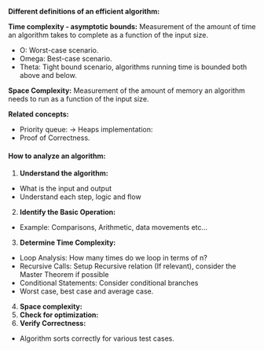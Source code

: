 **Different definitions of an efficient algorithm:**


**Time complexity - asymptotic bounds:** 
Measurement of the amount of time an algorithm takes to complete as a function of the input size. 
- O: Worst-case scenario. 
- Omega: Best-case scenario.
- Theta: Tight bound scenario, algorithms running time is bounded both above and below. 

**Space Complexity:**
Measurement of the amount of memory an algorithm needs to run as a function of the input size. 

**Related concepts:** 
- Priority queue: -> Heaps implementation: 
- Proof of Correctness. 

#### How to analyze an algorithm:
1. **Understand the algorithm:**
- What is the input and output 
- Understand each step, logic and flow 
2. **Identify the Basic Operation:**
- Example: Comparisons, Arithmetic, data movements etc...
3. **Determine Time Complexity:**
- Loop Analysis: How many times do we loop in terms of n?
- Recursive Calls: Setup Recursive relation (If relevant), consider the Master Theorem if possible 
- Conditional Statements: Consider conditional branches 
- Worst case, best case and average case.
4. **Space complexity:**
5. **Check for optimization:**
6. **Verify Correctness:** 
- Algorithm sorts correctly for various test cases. 